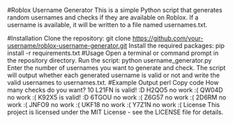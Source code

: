 #Roblox Username Generator
This is a simple Python script that generates random usernames and checks if they are available on Roblox. If a username is available, it will be written to a file named usernames.txt.

#Installation
Clone the repository: git clone https://github.com/your-username/roblox-username-generator.git
Install the required packages: pip install -r requirements.txt
#Usage
Open a terminal or command prompt in the repository directory.
Run the script: python username_generator.py
Enter the number of usernames you want to generate and check.
The script will output whether each generated username is valid or not and write the valid usernames to usernames.txt.
#Example Output
perl
Copy code
How many checks do you want? 10
L21FN is valid! :D
H2QO5 no work :(
QW04D no work :(
K92X5 is valid! :D
6TGOU no work :(
Z6G57 no work :(
2D6RM no work :(
JNFO9 no work :(
UKF18 no work :(
Y7Z1N no work :(
License
This project is licensed under the MIT License - see the LICENSE file for details.
